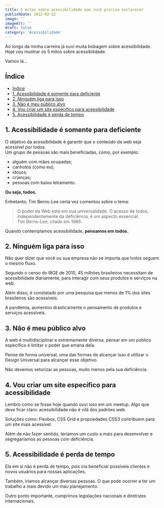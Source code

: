 ```yaml
---
title: 5 mitos sobre acessibilidade que você precisa esclarecer
publishDate: 2022-02-22
image: ''
imageAlt: ''
draft: false
category: 'Acessibilidade'
---
```


Ao longo da minha carreira já ouvi muita bobagem sobre acessibilidade.  
Hoje vou mostrar os 5 mitos sobre acessibilidade.

Vamos lá…

## Índice

- [Índice](#índice)
- [1. Acessibilidade é somente para deficiente](#1-acessibilidade-é-somente-para-deficiente)
- [2. Ninguém liga para isso](#2-ninguém-liga-para-isso)
- [3. Não é meu público alvo](#3-não-é-meu-público-alvo)
- [4. Vou criar um site específico para acessibilidade](#4-vou-criar-um-site-específico-para-acessibilidade)
- [5. Acessibilidade é perda de tempo](#5-acessibilidade-é-perda-de-tempo)

## 1\. Acessibilidade é somente para deficiente

O objetivo da acessibilidade é garantir que o conteúdo da web seja acessível por todos.  
Um grupo de pessoas são mais beneficiadas, como, por exemplo:

- alguém com mãos ocupadas;
- canhotos (como eu);
- idosos;
- crianças;
- pessoas com baixo letramento.

**Ou seja, todos.**

Entretanto, Tim Berns-Lee certa vez comentou sobre o tema:

> O poder da Web está em sua universalidade. O acesso de todos, independentemente da deficiência, é um aspecto essencial.  
> Tim Berns-Lee, citado em 1989.

Quando contemplamos acessibilidade, **pensamos em todos.**

## 2\. Ninguém liga para isso

Não quer dizer que você ou sua empresa não se importa que todos seguem o mesmo fluxo.

Segundo o censo do IBGE de 2010, 45 milhões brasileiros necessitam de acessibilidade diariamente, para interagir com seus produtos e serviços na web.

Além disso, é constatado por uma pesquisa que menos de 1% dos sites brasileiros são acessíveis.

A pandemia, aumentou drasticamente o pensamento de produtos e serviços acessíveis.

## 3\. Não é meu público alvo

A web é multidisciplinar e extremamente diversa, pensar em um público específico é limitar o poder que emana dela.

Pense de forma universal, uma das formas de alcançar isso é utilizar o Design Universal para alcançar esse objetivo.

Não devemos setorizar as pessoas, muito menos pela sua deficiência.

## 4\. Vou criar um site específico para acessibilidade

Lembro como se fosse hoje quando ouvi isso em um meetup. Algo que deve ficar claro: acessibilidade não é vilã dos padrões web.

Soluções como: Flexbox, CSS Grid e propriedades CSS3 contribuem para um site mais acessível.

Além de não fazer sentido, teríamos um custo a mais para desenvolver e segregaríamos as pessoas com deficiência.

## 5\. Acessibilidade é perda de tempo

Ela em si não é perda de tempo, pois iria beneficiar possíveis clientes e novos usuários para nossas aplicações.

Também, iríamos alcançar diversas pessoas. O que pode ocorrer e ter um trabalho a mais devido um mau planejamento.

Outro ponto importante, cumprimos legislações nacionais e diretrizes internacionais.
